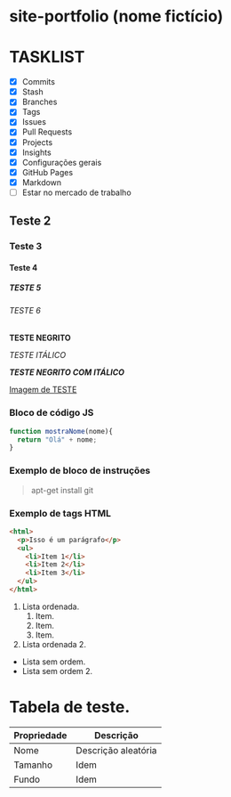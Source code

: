 # site-portfolio (nome fictício)

# TASKLIST
- [X] Commits
- [X] Stash
- [X] Branches
- [X] Tags
- [X] Issues
- [X] Pull Requests
- [X] Projects
- [X] Insights
- [X] Configurações gerais
- [X] GitHub Pages
- [X] Markdown
- [ ] Estar no mercado de trabalho
## Teste 2
### Teste 3
#### Teste 4
##### TESTE 5
###### TESTE 6



**TESTE NEGRITO**

_TESTE ITÁLICO_

_**TESTE NEGRITO COM ITÁLICO**_

[Imagem de TESTE](https://idocode.com.br/wp-content/uploads/2021/07/programacao-scaled.jpg)

### Bloco de código JS

```js
function mostraNome(nome){
  return "Olá" + nome;
}
```
### Exemplo de bloco de instruções

>apt-get install git

### Exemplo de tags HTML 

```html
<html>
  <p>Isso é um parágrafo</p>
  <ul>
    <li>Item 1</li>
    <li>Item 2</li>
    <li>Item 3</li>
  </ul> 
</html>  
```

1. Lista ordenada.
    1. Item.
    2. Item.
    3. Item.
2. Lista ordenada 2.

* Lista sem ordem.
* Lista sem ordem 2.

# Tabela de teste.

Propriedade | Descrição
----------- | ---------
Nome | Descrição aleatória
Tamanho | Idem
Fundo | Idem
